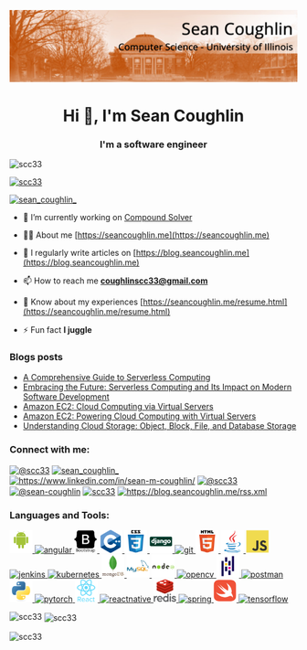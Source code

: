 ![Banner](https://github.com/Scc33/Scc33/blob/1fba88a3bfe5a976c145f914039f13c7a0d0bf06/linkedin-banner-image-2.png)

<h1 align="center">Hi 👋, I'm Sean Coughlin</h1>
<h3 align="center">I'm a software engineer</h3>

<p align="left"> <img src="https://komarev.com/ghpvc/?username=scc33&label=Profile%20views&color=0e75b6&style=flat" alt="scc33" /> </p>

<p align="left"> <a href="https://github.com/ryo-ma/github-profile-trophy"><img src="https://github-profile-trophy.vercel.app/?username=scc33" alt="scc33" /></a> </p>

<p align="left"> <a href="https://twitter.com/sean_coughlin_" target="blank"><img src="https://img.shields.io/twitter/follow/sean_coughlin_?logo=twitter&style=for-the-badge" alt="sean_coughlin_" /></a> </p>

- 🔭 I’m currently working on [Compound Solver](https://apps.apple.com/us/app/compound-solver/id1607884819)

- 👨‍💻 About me [https://seancoughlin.me](https://seancoughlin.me)

- 📝 I regularly write articles on [https://blog.seancoughlin.me](https://blog.seancoughlin.me)

- 📫 How to reach me **coughlinscc33@gmail.com**

- 📄 Know about my experiences [https://seancoughlin.me/resume.html](https://seancoughlin.me/resume.html)

- ⚡ Fun fact **I juggle**

### Blogs posts
<!-- BLOG-POST-LIST:START -->
- [A Comprehensive Guide to Serverless Computing](https://sean-coughlin.medium.com/a-comprehensive-guide-to-serverless-computing-5d18a83b9be1?source=rss-a1d9ffc70c73------2)
- [Embracing the Future: Serverless Computing and Its Impact on Modern Software Development](https://blog.seancoughlin.me/embracing-the-future-serverless-computing-and-its-impact-on-modern-software-development)
- [Amazon EC2: Cloud Computing via Virtual Servers](https://sean-coughlin.medium.com/amazon-ec2-cloud-computing-via-virtual-servers-1aacf7b8f691?source=rss-a1d9ffc70c73------2)
- [Amazon EC2: Powering Cloud Computing with Virtual Servers](https://blog.seancoughlin.me/amazon-ec2-powering-cloud-computing-with-virtual-servers)
- [Understanding Cloud Storage: Object, Block, File, and Database Storage](https://sean-coughlin.medium.com/understanding-cloud-storage-object-block-file-and-database-storage-a70b168a9af6?source=rss-a1d9ffc70c73------2)
<!-- BLOG-POST-LIST:END -->

<h3 align="left">Connect with me:</h3>
<p align="left">
<a href="https://dev.to/@scc33" target="blank"><img align="center" src="https://raw.githubusercontent.com/rahuldkjain/github-profile-readme-generator/master/src/images/icons/Social/devto.svg" alt="@scc33" height="30" width="40" /></a>
<a href="https://twitter.com/sean_coughlin_" target="blank"><img align="center" src="https://raw.githubusercontent.com/rahuldkjain/github-profile-readme-generator/master/src/images/icons/Social/twitter.svg" alt="sean_coughlin_" height="30" width="40" /></a>
<a href="https://linkedin.com/in/https://www.linkedin.com/in/sean-m-coughlin/" target="blank"><img align="center" src="https://raw.githubusercontent.com/rahuldkjain/github-profile-readme-generator/master/src/images/icons/Social/linked-in-alt.svg" alt="https://www.linkedin.com/in/sean-m-coughlin/" height="30" width="40" /></a>
<a href="https://hashnode.com/@scc33" target="blank"><img align="center" src="https://raw.githubusercontent.com/rahuldkjain/github-profile-readme-generator/master/src/images/icons/Social/hashnode.svg" alt="@scc33" height="30" width="40" /></a>
<a href="https://medium.com/@sean-coughlin" target="blank"><img align="center" src="https://raw.githubusercontent.com/rahuldkjain/github-profile-readme-generator/master/src/images/icons/Social/medium.svg" alt="@sean-coughlin" height="30" width="40" /></a>
<a href="https://www.leetcode.com/scc33" target="blank"><img align="center" src="https://raw.githubusercontent.com/rahuldkjain/github-profile-readme-generator/master/src/images/icons/Social/leet-code.svg" alt="scc33" height="30" width="40" /></a>
<a href="/https://blog.seancoughlin.me/rss.xml" target="blank"><img align="center" src="https://raw.githubusercontent.com/rahuldkjain/github-profile-readme-generator/master/src/images/icons/Social/rss.svg" alt="https://blog.seancoughlin.me/rss.xml" height="30" width="40" /></a>
</p>

<h3 align="left">Languages and Tools:</h3>
<p align="left"> <a href="https://developer.android.com" target="_blank" rel="noreferrer"> <img src="https://raw.githubusercontent.com/devicons/devicon/master/icons/android/android-original-wordmark.svg" alt="android" width="40" height="40"/> </a> <a href="https://angular.io" target="_blank" rel="noreferrer"> <img src="https://angular.io/assets/images/logos/angular/angular.svg" alt="angular" width="40" height="40"/> </a> <a href="https://getbootstrap.com" target="_blank" rel="noreferrer"> <img src="https://raw.githubusercontent.com/devicons/devicon/master/icons/bootstrap/bootstrap-plain-wordmark.svg" alt="bootstrap" width="40" height="40"/> </a> <a href="https://www.w3schools.com/cpp/" target="_blank" rel="noreferrer"> <img src="https://raw.githubusercontent.com/devicons/devicon/master/icons/cplusplus/cplusplus-original.svg" alt="cplusplus" width="40" height="40"/> </a> <a href="https://www.w3schools.com/css/" target="_blank" rel="noreferrer"> <img src="https://raw.githubusercontent.com/devicons/devicon/master/icons/css3/css3-original-wordmark.svg" alt="css3" width="40" height="40"/> </a> <a href="https://www.djangoproject.com/" target="_blank" rel="noreferrer"> <img src="https://raw.githubusercontent.com/devicons/devicon/master/icons/django/django-original.svg" alt="django" width="40" height="40"/> </a> <a href="https://git-scm.com/" target="_blank" rel="noreferrer"> <img src="https://www.vectorlogo.zone/logos/git-scm/git-scm-icon.svg" alt="git" width="40" height="40"/> </a> <a href="https://www.w3.org/html/" target="_blank" rel="noreferrer"> <img src="https://raw.githubusercontent.com/devicons/devicon/master/icons/html5/html5-original-wordmark.svg" alt="html5" width="40" height="40"/> </a> <a href="https://www.java.com" target="_blank" rel="noreferrer"> <img src="https://raw.githubusercontent.com/devicons/devicon/master/icons/java/java-original.svg" alt="java" width="40" height="40"/> </a> <a href="https://developer.mozilla.org/en-US/docs/Web/JavaScript" target="_blank" rel="noreferrer"> <img src="https://raw.githubusercontent.com/devicons/devicon/master/icons/javascript/javascript-original.svg" alt="javascript" width="40" height="40"/> </a> <a href="https://www.jenkins.io" target="_blank" rel="noreferrer"> <img src="https://www.vectorlogo.zone/logos/jenkins/jenkins-icon.svg" alt="jenkins" width="40" height="40"/> </a> <a href="https://kubernetes.io" target="_blank" rel="noreferrer"> <img src="https://www.vectorlogo.zone/logos/kubernetes/kubernetes-icon.svg" alt="kubernetes" width="40" height="40"/> </a> <a href="https://www.mongodb.com/" target="_blank" rel="noreferrer"> <img src="https://raw.githubusercontent.com/devicons/devicon/master/icons/mongodb/mongodb-original-wordmark.svg" alt="mongodb" width="40" height="40"/> </a> <a href="https://www.mysql.com/" target="_blank" rel="noreferrer"> <img src="https://raw.githubusercontent.com/devicons/devicon/master/icons/mysql/mysql-original-wordmark.svg" alt="mysql" width="40" height="40"/> </a> <a href="https://nodejs.org" target="_blank" rel="noreferrer"> <img src="https://raw.githubusercontent.com/devicons/devicon/master/icons/nodejs/nodejs-original-wordmark.svg" alt="nodejs" width="40" height="40"/> </a> <a href="https://opencv.org/" target="_blank" rel="noreferrer"> <img src="https://www.vectorlogo.zone/logos/opencv/opencv-icon.svg" alt="opencv" width="40" height="40"/> </a> <a href="https://pandas.pydata.org/" target="_blank" rel="noreferrer"> <img src="https://raw.githubusercontent.com/devicons/devicon/2ae2a900d2f041da66e950e4d48052658d850630/icons/pandas/pandas-original.svg" alt="pandas" width="40" height="40"/> </a> <a href="https://postman.com" target="_blank" rel="noreferrer"> <img src="https://www.vectorlogo.zone/logos/getpostman/getpostman-icon.svg" alt="postman" width="40" height="40"/> </a> <a href="https://www.python.org" target="_blank" rel="noreferrer"> <img src="https://raw.githubusercontent.com/devicons/devicon/master/icons/python/python-original.svg" alt="python" width="40" height="40"/> </a> <a href="https://pytorch.org/" target="_blank" rel="noreferrer"> <img src="https://www.vectorlogo.zone/logos/pytorch/pytorch-icon.svg" alt="pytorch" width="40" height="40"/> </a> <a href="https://reactjs.org/" target="_blank" rel="noreferrer"> <img src="https://raw.githubusercontent.com/devicons/devicon/master/icons/react/react-original-wordmark.svg" alt="react" width="40" height="40"/> </a> <a href="https://reactnative.dev/" target="_blank" rel="noreferrer"> <img src="https://reactnative.dev/img/header_logo.svg" alt="reactnative" width="40" height="40"/> </a> <a href="https://redis.io" target="_blank" rel="noreferrer"> <img src="https://raw.githubusercontent.com/devicons/devicon/master/icons/redis/redis-original-wordmark.svg" alt="redis" width="40" height="40"/> </a> <a href="https://spring.io/" target="_blank" rel="noreferrer"> <img src="https://www.vectorlogo.zone/logos/springio/springio-icon.svg" alt="spring" width="40" height="40"/> </a> <a href="https://developer.apple.com/swift/" target="_blank" rel="noreferrer"> <img src="https://raw.githubusercontent.com/devicons/devicon/master/icons/swift/swift-original.svg" alt="swift" width="40" height="40"/> </a> <a href="https://www.tensorflow.org" target="_blank" rel="noreferrer"> <img src="https://www.vectorlogo.zone/logos/tensorflow/tensorflow-icon.svg" alt="tensorflow" width="40" height="40"/> </a> </p>

<p><img align="left" src="https://github-readme-stats.vercel.app/api/top-langs?username=scc33&show_icons=true&locale=en&layout=compact" alt="scc33" /></p>

<p>&nbsp;<img align="center" src="https://github-readme-stats.vercel.app/api?username=scc33&show_icons=true&locale=en" alt="scc33" /></p>

<p><img align="center" src="https://github-readme-streak-stats.herokuapp.com/?user=scc33&" alt="scc33" /></p>



